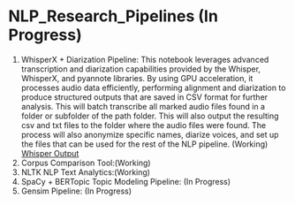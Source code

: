 # NLP_Research_Pipelines (In Progress)
1. WhisperX + Diarization Pipeline: This notebook leverages advanced transcription and diarization capabilities provided by the Whisper, WhisperX, and pyannote libraries. By using GPU acceleration, it processes audio data efficiently, performing alignment and diarization to produce structured outputs that are saved in CSV format for further analysis. This will batch transcribe all marked audio files found in a folder or subfolder of the path folder. This will also output the resulting csv and txt files to the folder where the audio files were found. The process will also anonymize specific names, diarize voices, and set up the files that can be used for the rest of the NLP pipeline. (Working)
[Whisper Output]("image.png")
2. Corpus Comparison Tool:(Working)
3. NLTK NLP Text Analytics:(Working)
4. SpaCy + BERTopic Topic Modeling Pipeline: (In Progress)
5. Gensim Pipeline: (In Progress)